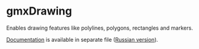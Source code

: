 gmxDrawing
==========

Enables drawing features like polylines, polygons, rectangles and markers.

[Documentation](documentation.md) is available in separate file ([Russian version](documentation-rus.md)).
